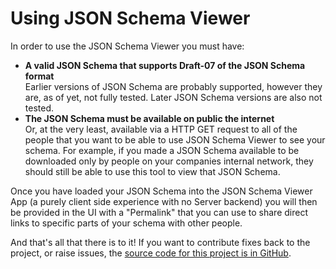 # Using JSON Schema Viewer

In order to use the JSON Schema Viewer you must have:

 * **A valid JSON Schema that supports Draft-07 of the JSON Schema format**  
   Earlier versions of JSON Schema are probably supported, however they are, as of yet, not fully tested. Later 
   JSON Schema versions are also not tested.
 * **The JSON Schema must be available on public the internet**  
   Or, at the very least, available via a HTTP GET request to all of the people that you want to be able to use
   JSON Schema Viewer to see your schema. For example, if you made a JSON Schema available to be downloaded only
   by people on your companies internal network, they should still be able to use this tool to view that JSON Schema.

Once you have loaded your JSON Schema into the JSON Schema Viewer App (a purely client side experience with no Server backend)
you will then be provided in the UI with a "Permalink" that you can use to share direct links to specific parts of your schema
with other people.

And that's all that there is to it! If you want to contribute fixes back to the project, or raise issues, the
[source code for this project is in GitHub][1].

 [1]: https://github.com/atlassian-labs/json-schema-viewer

